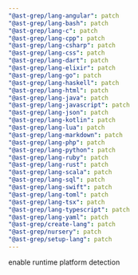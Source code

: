 ```yaml
---
"@ast-grep/lang-angular": patch
"@ast-grep/lang-bash": patch
"@ast-grep/lang-c": patch
"@ast-grep/lang-cpp": patch
"@ast-grep/lang-csharp": patch
"@ast-grep/lang-css": patch
"@ast-grep/lang-dart": patch
"@ast-grep/lang-elixir": patch
"@ast-grep/lang-go": patch
"@ast-grep/lang-haskell": patch
"@ast-grep/lang-html": patch
"@ast-grep/lang-java": patch
"@ast-grep/lang-javascript": patch
"@ast-grep/lang-json": patch
"@ast-grep/lang-kotlin": patch
"@ast-grep/lang-lua": patch
"@ast-grep/lang-markdown": patch
"@ast-grep/lang-php": patch
"@ast-grep/lang-python": patch
"@ast-grep/lang-ruby": patch
"@ast-grep/lang-rust": patch
"@ast-grep/lang-scala": patch
"@ast-grep/lang-sql": patch
"@ast-grep/lang-swift": patch
"@ast-grep/lang-toml": patch
"@ast-grep/lang-tsx": patch
"@ast-grep/lang-typescript": patch
"@ast-grep/lang-yaml": patch
"@ast-grep/create-lang": patch
"@ast-grep/nursery": patch
"@ast-grep/setup-lang": patch
---
```


enable runtime platform detection
